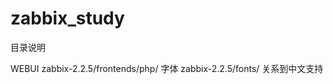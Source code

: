 zabbix_study
===========

目录说明

WEBUI  zabbix-2.2.5/frontends/php/
字体   zabbix-2.2.5/fonts/            关系到中文支持
